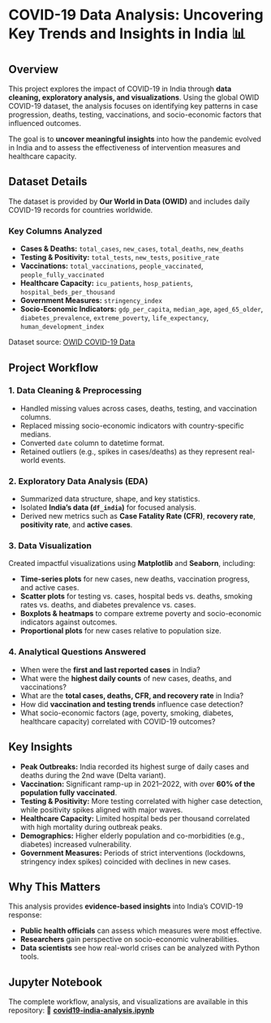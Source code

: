 # COVID-19 Data Analysis: Uncovering Key Trends and Insights in India 📊

## Overview

This project explores the impact of COVID-19 in India through **data cleaning, exploratory analysis, and visualizations**. Using the global OWID COVID-19 dataset, the analysis focuses on identifying key patterns in case progression, deaths, testing, vaccinations, and socio-economic factors that influenced outcomes.

The goal is to **uncover meaningful insights** into how the pandemic evolved in India and to assess the effectiveness of intervention measures and healthcare capacity.

## Dataset Details

The dataset is provided by **Our World in Data (OWID)** and includes daily COVID-19 records for countries worldwide.

### Key Columns Analyzed

* **Cases & Deaths:** `total_cases`, `new_cases`, `total_deaths`, `new_deaths`
* **Testing & Positivity:** `total_tests`, `new_tests`, `positive_rate`
* **Vaccinations:** `total_vaccinations`, `people_vaccinated`, `people_fully_vaccinated`
* **Healthcare Capacity:** `icu_patients`, `hosp_patients`, `hospital_beds_per_thousand`
* **Government Measures:** `stringency_index`
* **Socio-Economic Indicators:** `gdp_per_capita`, `median_age`, `aged_65_older`, `diabetes_prevalence`, `extreme_poverty`, `life_expectancy`, `human_development_index`

Dataset source: [OWID COVID-19 Data](https://www.kaggle.com/datasets/hosammhmdali/covid-19-dataset)

## Project Workflow

### 1. Data Cleaning & Preprocessing

* Handled missing values across cases, deaths, testing, and vaccination columns.
* Replaced missing socio-economic indicators with country-specific medians.
* Converted `date` column to datetime format.
* Retained outliers (e.g., spikes in cases/deaths) as they represent real-world events.

### 2. Exploratory Data Analysis (EDA)

* Summarized data structure, shape, and key statistics.
* Isolated **India’s data (`df_india`)** for focused analysis.
* Derived new metrics such as **Case Fatality Rate (CFR)**, **recovery rate**, **positivity rate**, and **active cases**.

### 3. Data Visualization

Created impactful visualizations using **Matplotlib** and **Seaborn**, including:

* **Time-series plots** for new cases, new deaths, vaccination progress, and active cases.
* **Scatter plots** for testing vs. cases, hospital beds vs. deaths, smoking rates vs. deaths, and diabetes prevalence vs. cases.
* **Boxplots & heatmaps** to compare extreme poverty and socio-economic indicators against outcomes.
* **Proportional plots** for new cases relative to population size.

### 4. Analytical Questions Answered

* When were the **first and last reported cases** in India?
* What were the **highest daily counts** of new cases, deaths, and vaccinations?
* What are the **total cases, deaths, CFR, and recovery rate** in India?
* How did **vaccination and testing trends** influence case detection?
* What socio-economic factors (age, poverty, smoking, diabetes, healthcare capacity) correlated with COVID-19 outcomes?

## Key Insights

* **Peak Outbreaks:** India recorded its highest surge of daily cases and deaths during the 2nd wave (Delta variant).
* **Vaccination:** Significant ramp-up in 2021–2022, with over **60% of the population fully vaccinated**.
* **Testing & Positivity:** More testing correlated with higher case detection, while positivity spikes aligned with major waves.
* **Healthcare Capacity:** Limited hospital beds per thousand correlated with high mortality during outbreak peaks.
* **Demographics:** Higher elderly population and co-morbidities (e.g., diabetes) increased vulnerability.
* **Government Measures:** Periods of strict interventions (lockdowns, stringency index spikes) coincided with declines in new cases.

## Why This Matters

This analysis provides **evidence-based insights** into India’s COVID-19 response:

* **Public health officials** can assess which measures were most effective.
* **Researchers** gain perspective on socio-economic vulnerabilities.
* **Data scientists** see how real-world crises can be analyzed with Python tools.

## Jupyter Notebook

The complete workflow, analysis, and visualizations are available in this repository:
📄 **[covid19-india-analysis.ipynb](covid19-india-analysis.ipynb)**
